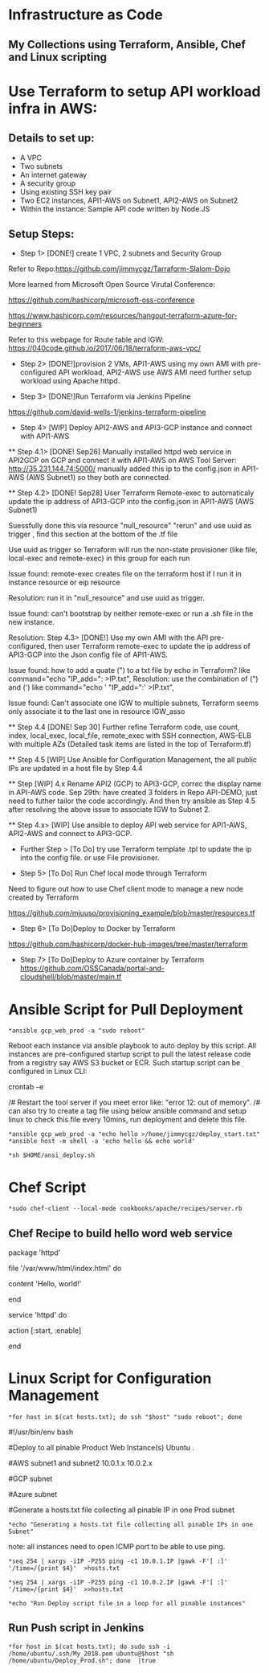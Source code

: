# Infrastructure as Code  
## My Collections using Terraform, Ansible, Chef and Linux scripting


# Use Terraform to setup API workload infra in AWS:


 ## Details to set up:

* A VPC
* Two subnets
* An internet gateway
* A security group
* Using existing SSH key pair
* Two EC2 instances, API1-AWS on Subnet1, API2-AWS on Subnet2
* Within the instance:
   Sample API code written by Node.JS

## Setup Steps:
  * Step 1> [DONE!] create 1 VPC, 2 subnets and Security Group
  
  Refer to Repo:https://github.com/jimmycgz/Tarraform-Slalom-Dojo
  
  More learned from Microsoft Open Source Virutal Conference:
  
  https://github.com/hashicorp/microsoft-oss-conference
  
  https://www.hashicorp.com/resources/hangout-terraform-azure-for-beginners

  Refer to this webpage for Route table and IGW: https://040code.github.io/2017/06/18/terraform-aws-vpc/

  
  * Step 2> [DONE!]provision 2 VMs, API1-AWS using my own AMI with pre-configured API workload, API2-AWS use AWS AMI need further setup workload using Apache httpd.
  
  * Step 3> [DONE!]Run Terraform via Jenkins Pipeline

  https://github.com/david-wells-1/jenkins-terraform-pipeline
  
  * Step 4> [WIP] Deploy API2-AWS and API3-GCP instance and connect with API1-AWS
  
   ** Step 4.1> [DONE! Sep26] Manually installed httpd web service in API2GCP on GCP and connect it with API1-AWS on AWS Tool Server: http://35.231.144.74:5000/  manually added this ip to the config.json in API1-AWS (AWS Subnet1) so they both are connected.
   
   ** Step 4.2> [DONE! Sep28] User Terraform Remote-exec to automaticaly update the ip address of API3-GCP into the config.json in API1-AWS (AWS Subnet1) 
   
   Suessfully done this via resource "null_resource" "rerun" and use uuid as trigger , find this section at the bottom of the .tf file
   
 Use uuid as trigger so Terraform will run the non-state provisioner (like file, local-exec and remote-exec) in this group for each run
  
  Issue found: remote-exec creates file on the terraform host if I run it in instance resource or eip resource
  
  Resolution: run it in "null_resource" and use uuid as trigger.
  
  Issue found: can't bootstrap by neither remote-exec or run a .sh file in the new instance.
  
  Resolution: Step 4.3> [DONE!] Use my own AMI with the API pre-configured, then user Terraform remote-exec to update the ip address of API3-GCP into the Json config file of API1-AWS.
  
  Issue found: how to add a quate (") to a txt file by echo in Terraform? like  command="echo "IP_add=": >IP.txt",
  Resolution: use the combination of (\") and (') like command="echo ' \"IP_add=\":' >IP.txt",
  
  Issue found: Can't associate one IGW to multiple subnets, Terraform seems only associate it to the last one in resource IGW_asso
  
  ** Step 4.4 [DONE! Sep 30] Further refine Terraform code, use count, index, local_exec, local_file, remote_exec with SSH connection, AWS-ELB with multiple AZs (Detailed task items are listed in the top of Terraform.tf)
  
  ** Step 4.5 [WIP] Use Ansible for Configuration Management, the all public IPs are updated in a host file by Step 4.4
  
  ** Step [WIP] 4.x Rename API2 (GCP) to API3-GCP, correc the display name in API-AWS code.
    Sep 29th: have created 3 folders in Repo API-DEMO, just need to futher tailor the code accordingly. And then try ansible as Step 4.5 after resolving the above issue to associate IGW to Subnet 2.
  
  
  ** Step 4.x> [WIP] Use ansible to deploy API web service for API1-AWS, API2-AWS and connect to API3-GCP.
  
  * Further Step > [To Do] try use Terraform template .tpl to update the ip into the config file. or use File provisioner.
  
  
  * Step 5> [To Do] Run Chef local mode through Terraform
  
  Need to figure out how to use Chef client mode to manage a new node created by Terraform
    
  https://github.com/mjuuso/provisioning_example/blob/master/resources.tf
  
  * Step 6> [To Do]Deploy to Docker by Terraform
 
  https://github.com/hashicorp/docker-hub-images/tree/master/terraform
  
   * Step 7> [To Do]Deploy to Azure container by Terraform
   https://github.com/OSSCanada/portal-and-cloudshell/blob/master/main.tf
   
  
# Ansible Script for Pull Deployment
    *ansible gcp_web_prod -a "sudo reboot"

Reboot each instance via ansible playbook to auto deploy by this script. All instances are pre-configured startup script to pull the latest release code from a registry say AWS S3 bucket or ECR. Such startup script can be configured in Linux CLI: 

crontab –e 

/# Restart the tool server if you meet error like: "error 12: out of memory".
/# can also try to create a tag file using below ansible command and setup linux to check this file every 10mins, run deployment and delete this file. 

    *ansible gcp_web_prod -a "echo hello >/home/jimmycgz/deploy_start.txt"
    *ansible host -m shell -a 'echo hello && echo world'

    *sh $HOME/ansi_deploy.sh

# Chef Script
    *sudo chef-client --local-mode cookbooks/apache/recipes/server.rb

## Chef Recipe to build hello word web service

package 'httpd'

file '/var/www/html/index.html' do

  content 'Hello, world!'
  
end

service 'httpd' do

  action [:start, :enable]
  
end

# Linux Script for Configuration Management
    *for host in $(cat hosts.txt); do ssh "$host" "sudo reboot"; done

#!/usr/bin/env bash

#Deploy to all pinable Product Web Instance(s) Ubuntu .

#AWS subnet1 and subnet2 10.0.1.x 10.0.2.x

#GCP subnet 

#Azure subnet

#Generate a hosts.txt file collecting all pinable IP in one Prod subnet

    *echo "Generating a hosts.txt file collecting all pinable IPs in one Subnet"
note: all instances need to open ICMP port to be able to use ping.

    *seq 254 | xargs -iIP -P255 ping -c1 10.0.1.IP |gawk -F'[ :]' '/time=/{print $4}'  >hosts.txt

    *seq 254 | xargs -iIP -P255 ping -c1 10.0.2.IP |gawk -F'[ :]' '/time=/{print $4}'  >>hosts.txt

    *echo "Run Deploy script file in a loop for all pinable instances"


## Run Push script in Jenkins
    *for host in $(cat hosts.txt); do sudo ssh -i /home/ubuntu/.ssh/My_2018.pem ubuntu@$host "sh /home/ubuntu/Deploy_Prod.sh"; done  |true


